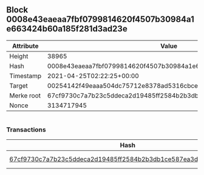 ## Block 0008e43eaeaa7fbf0799814620f4507b30984a1e663424b60a185f281d3ad23e

Attribute | Value
--- | ---
Height | 38965
Hash | 0008e43eaeaa7fbf0799814620f4507b30984a1e663424b60a185f281d3ad23e
Timestamp | 2021-04-25T02:22:25+00:00
Target | 00254142f49eaaa504dc75712e8378ad5316cbcead634704b3734b6271167cc4
Merke root | 67cf9730c7a7b23c5ddeca2d19485ff2584b2b3db1ce587ea3de319a74d2d4df
Nonce | 3134717945

```

```

### Transactions

Hash | Amount
--- | ---
[67cf9730c7a7b23c5ddeca2d19485ff2584b2b3db1ce587ea3de319a74d2d4df](67cf9730c7a7b23c5ddeca2d19485ff2584b2b3db1ce587ea3de319a74d2d4df.md) | 10.00000000 SKEPTI 
